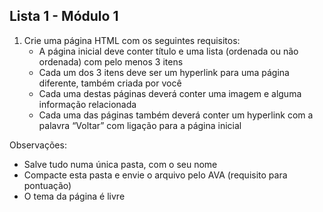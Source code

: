 ## Lista 1 - Módulo 1

1. Crie uma página HTML com os seguintes requisitos:
    * A página inicial deve conter título e uma lista (ordenada ou não ordenada) com pelo menos 3 itens
    * Cada um dos 3 itens deve ser um hyperlink para uma página diferente, também criada por você
    * Cada uma destas páginas deverá conter uma imagem e alguma informação relacionada
    * Cada uma das páginas também deverá conter um hyperlink com a palavra “Voltar” com ligação para a página inicial

Observações:
* Salve tudo numa única pasta, com o seu nome
* Compacte esta pasta e envie o arquivo pelo AVA (requisito para pontuação)
* O tema da página é livre